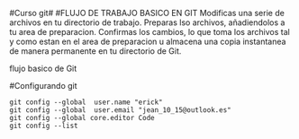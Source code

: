 #Curso git#
#FLUJO DE TRABAJO BASICO EN GIT
Modificas una serie de archivos en tu directorio de trabajo.
Preparas lso archivos, añadiendolos a tu area de preparacion.
Confirmas los cambios, lo que toma los archivos tal y como estan en el area de preparacion u almacena una copia instantanea de manera permanente en tu directorio de Git.

flujo basico de Git

#Configurando git
```
git config --global  user.name "erick"
git config --global  user.email "jean_10_15@outlook.es"
git config --global core.editor Code
git config --list
```